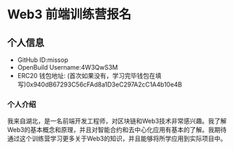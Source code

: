 # Web3 前端训练营报名

## 个人信息

* GitHub ID:missop
* OpenBuild Username:4W3QwS3M
* ERC20 钱包地址: (首次如果没有，学习完毕钱包在填写)0x940dB67293C56cFAd8a1D3eC297A2cC1A4b10e4B

### 个人介绍
我来自湖北，是一名前端开发工程师，对区块链和Web3技术非常感兴趣。我了解Web3的基本概念和原理，并且对智能合约和去中心化应用有基本的了解。我期待通过这个训练营学习更多关于Web3的知识，并且能够将所学应用到实际项目中。